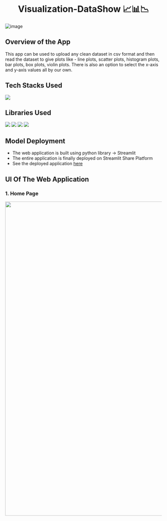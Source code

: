 <h1 align="center">
             Visualization-DataShow 📈📊📉
</h1>

![image](https://user-images.githubusercontent.com/78029145/163700890-196af6cc-2824-421f-9be3-0c3556d403ae.png)

## Overview of the App

This app can be used to upload any clean dataset in csv format and then read the dataset to give plots like - line plots, scatter plots, histogram plots, bar plots, box plots, violin plots. There is also an option to select the x-axis and y-axis values all by our own.

## Tech Stacks Used

<img src="https://img.shields.io/badge/python%20-%2314354C.svg?&style=for-the-badge&logo=python&logoColor=white"/>

## Libraries Used

<img src="https://img.shields.io/badge/numpy%20-%2314354C.svg?&style=for-the-badge&logo=numpy&logoColor=white"/> <img src="https://img.shields.io/badge/pandas%20-%2314354C.svg?&style=for-the-badge&logo=pandas&logoColor=white"/> <img src="https://img.shields.io/badge/plotly%20-%2314354C.svg?&style=for-the-badge&logo=plotly&logoColor=white"/> <img src="https://img.shields.io/badge/streamlit%20-%2314354C.svg?&style=for-the-badge&logo=streamlit&logoColor=white"/> 

## Model Deployment

- The web application is built using python library -> Streamlit
- The entire application is finally deployed on Streamlit Share Platform
- See the deployed application [here](https://share.streamlit.io/bhaswatiroy/visualization-datashow/main/app.py)

## UI Of The Web Application

### 1. Home Page
<pre>
<img src="https://user-images.githubusercontent.com/78029145/163700926-c86ad398-8903-4ed6-987c-337eaf8bcc2c.png" width="1010"> <img src="https://user-images.githubusercontent.com/78029145/163700945-a06bc83f-f32e-4ec3-bdd5-2f6b2c9f7781.png" width="1010">
</pre>
